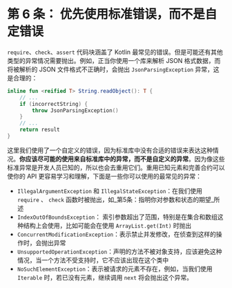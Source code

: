 # 第 6 条： 优先使用标准错误，而不是自定错误

`require`、`check`、`assert` 代码块涵盖了 Kotlin 最常见的错误。但是可能还有其他类型的异常情况需要抛出。例如，正当你使用一个库来解析 JSON 格式数据，而将被解析的 JSON 文件格式不正确时，会抛出 `JsonParsingException` 异常，这是合理的：

```kotlin
inline fun <reified T> String.readObject(): T {
    // ...
    if (incorrectString) {
        throw JsonParsingException()
    }
    // ...
    return result
}
```

这里我们使用了一个自定义的错误，因为标准库中没有合适的错误来表达这种情况。**你应该尽可能的使用来自标准库中的异常，而不是自定义的异常**。因为像这些标准异常是开发人员已知的，所以也会去重用它们。重用已知元素和完善合约可以使你的 API 更容易学习和理解，下面是一些你可以使用的最常见的异常：

* `IllegalArgumentException` 和 `IllegalStateException`：在我们使用 `require` 、 `check` 函数时被抛出，如_第5条：指明你对参数和状态的期望_所述
* `IndexOutOfBoundsException`： 索引参数超出了范围，特别是在集合和数组这种结构上会使用，比如可能会在使用 `ArrayList.get(Int)` 时抛出
* `ConcurrentModificationException`：表示禁止并发修改，在侦查到这样的操作时，会抛出异常
* `UnsupportedOperationException`：声明的方法不被对象支持，应该避免这种情况，当一个方法不受支持时，它不应该出现在这个类中
* `NoSuchElementException`：表示被请求的元素不存在，例如，当我们使用 `Iterable` 时，若已没有元素，继续调用 `next` 将会抛出这个异常。
